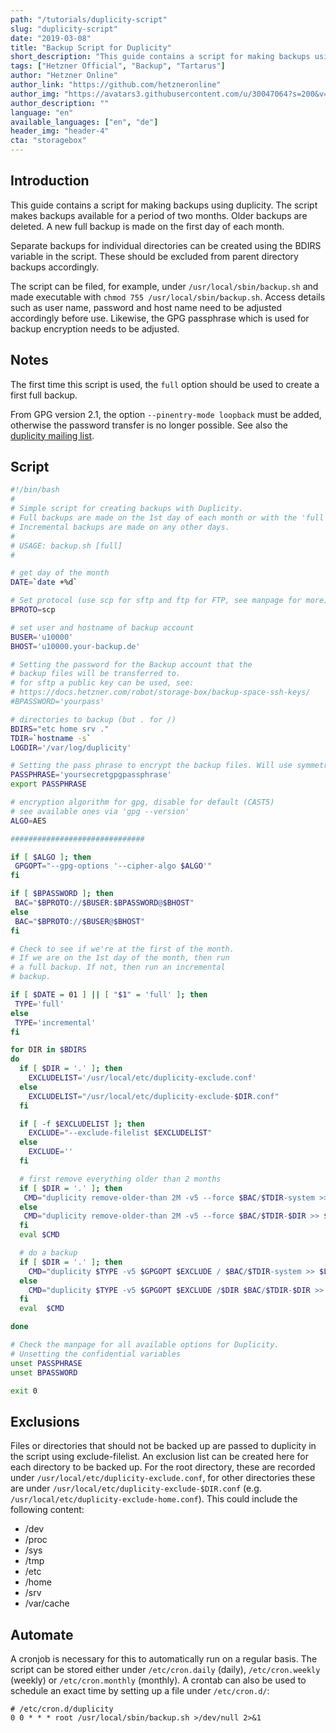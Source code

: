 ```yaml
---
path: "/tutorials/duplicity-script"
slug: "duplicity-script"
date: "2019-03-08"
title: "Backup Script for Duplicity"
short_description: "This guide contains a script for making backups using duplicity"
tags: ["Hetzner Official", "Backup", "Tartarus"]
author: "Hetzner Online"
author_link: "https://github.com/hetzneronline"
author_img: "https://avatars3.githubusercontent.com/u/30047064?s=200&v=4"
author_description: ""
language: "en"
available_languages: ["en", "de"]
header_img: "header-4"
cta: "storagebox"
---
```


## Introduction

This guide contains a script for making backups using duplicity. The script makes backups available for a period of two months. Older backups are deleted. A new full backup is made on the first day of each month.

Separate backups for individual directories can be created using the BDIRS variable in the script. These should be excluded from parent directory backups accordingly.

The script can be filed, for example, under `/usr/local/sbin/backup.sh` and made executable with `chmod 755 /usr/local/sbin/backup.sh`. Access details such as user name, password and host name need to be adjusted accordingly before use. Likewise, the GPG passphrase which is used for backup encryption needs to be adjusted.

## Notes

The first time this script is used, the `full` option should be used to create a first full backup.

From GPG version 2.1, the option `--pinentry-mode loopback` must be added, otherwise the password transfer is no longer possible. See also the [duplicity mailing list](https://lists.launchpad.net/duplicity-team/msg02653.html).

## Script

```bash
#!/bin/bash
#
# Simple script for creating backups with Duplicity.
# Full backups are made on the 1st day of each month or with the 'full' option.
# Incremental backups are made on any other days.
#
# USAGE: backup.sh [full]
#

# get day of the month
DATE=`date +%d`

# Set protocol (use scp for sftp and ftp for FTP, see manpage for more)
BPROTO=scp

# set user and hostname of backup account
BUSER='u10000'
BHOST='u10000.your-backup.de'

# Setting the password for the Backup account that the
# backup files will be transferred to.
# for sftp a public key can be used, see:
# https://docs.hetzner.com/robot/storage-box/backup-space-ssh-keys/
#BPASSWORD='yourpass'

# directories to backup (but . for /)
BDIRS="etc home srv ."
TDIR=`hostname -s`
LOGDIR='/var/log/duplicity'

# Setting the pass phrase to encrypt the backup files. Will use symmetrical keys in this case.
PASSPHRASE='yoursecretgpgpassphrase'
export PASSPHRASE

# encryption algorithm for gpg, disable for default (CAST5)
# see available ones via 'gpg --version'
ALGO=AES

##############################

if [ $ALGO ]; then
 GPGOPT="--gpg-options '--cipher-algo $ALGO'"
fi

if [ $BPASSWORD ]; then
 BAC="$BPROTO://$BUSER:$BPASSWORD@$BHOST"
else
 BAC="$BPROTO://$BUSER@$BHOST"
fi

# Check to see if we're at the first of the month.
# If we are on the 1st day of the month, then run
# a full backup. If not, then run an incremental
# backup.

if [ $DATE = 01 ] || [ "$1" = 'full' ]; then
 TYPE='full'
else
 TYPE='incremental'
fi

for DIR in $BDIRS
do
  if [ $DIR = '.' ]; then
    EXCLUDELIST='/usr/local/etc/duplicity-exclude.conf'
  else
    EXCLUDELIST="/usr/local/etc/duplicity-exclude-$DIR.conf"
  fi

  if [ -f $EXCLUDELIST ]; then
    EXCLUDE="--exclude-filelist $EXCLUDELIST"
  else
    EXCLUDE=''
  fi

  # first remove everything older than 2 months
  if [ $DIR = '.' ]; then
   CMD="duplicity remove-older-than 2M -v5 --force $BAC/$TDIR-system >> $LOGDIR/system.log"
  else
   CMD="duplicity remove-older-than 2M -v5 --force $BAC/$TDIR-$DIR >> $LOGDIR/$DIR.log"
  fi
  eval $CMD

  # do a backup
  if [ $DIR = '.' ]; then
    CMD="duplicity $TYPE -v5 $GPGOPT $EXCLUDE / $BAC/$TDIR-system >> $LOGDIR/system.log"
  else
    CMD="duplicity $TYPE -v5 $GPGOPT $EXCLUDE /$DIR $BAC/$TDIR-$DIR >> $LOGDIR/$DIR.log"
  fi
  eval  $CMD

done

# Check the manpage for all available options for Duplicity.
# Unsetting the confidential variables
unset PASSPHRASE
unset BPASSWORD

exit 0
```

## Exclusions

Files or directories that should not be backed up are passed to duplicity in the script using exclude-filelist. An exclusion list can be created here for each directory to be backed up. For the root directory, these are recorded under `/usr/local/etc/duplicity-exclude.conf`, for other directories these are under `/usr/local/etc/duplicity-exclude-$DIR.conf` (e.g. `/usr/local/etc/duplicity-exclude-home.conf`). This could include the following content:

- /dev
- /proc
- /sys
- /tmp
- /etc
- /home
- /srv
- /var/cache

## Automate

A cronjob is necessary for this to automatically run on a regular basis. The script can be stored either under `/etc/cron.daily` (daily), `/etc/cron.weekly` (weekly) or `/etc/cron.monthly` (monthly). A crontab can also be used to schedule an exact time by setting up a file under `/etc/cron.d/`:

```cron
# /etc/cron.d/duplicity
0 0 * * * root /usr/local/sbin/backup.sh >/dev/null 2>&1
```
